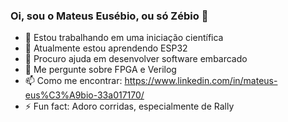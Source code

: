 ### Oi, sou o Mateus Eusébio, ou só Zébio 👋

- 🔭 Estou trabalhando em uma iniciação científica
- 🌱 Atualmente estou aprendendo ESP32
- 🤔 Procuro ajuda em desenvolver software embarcado
- 💬 Me pergunte sobre FPGA e Verilog
- 📫 Como me encontrar: https://www.linkedin.com/in/mateus-eus%C3%A9bio-33a017170/
- ⚡ Fun fact: Adoro corridas, especialmente de Rally
